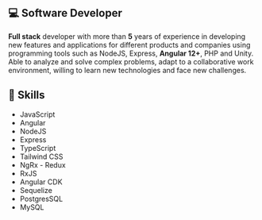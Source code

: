 ## 💻 Software Developer
**Full stack** developer with more than **5** years of experience in developing new features and applications for different products and companies using programming tools such as NodeJS, Express, **Angular 12+**, PHP and Unity. Able to analyze and solve complex problems, adapt to a collaborative work environment, willing to learn new technologies and face new challenges.

## 🔧 Skills
- JavaScript
- Angular
- NodeJS
- Express
- TypeScript
- Tailwind CSS
- NgRx - Redux
- RxJS
- Angular CDK
- Sequelize
- PostgresSQL
- MySQL
